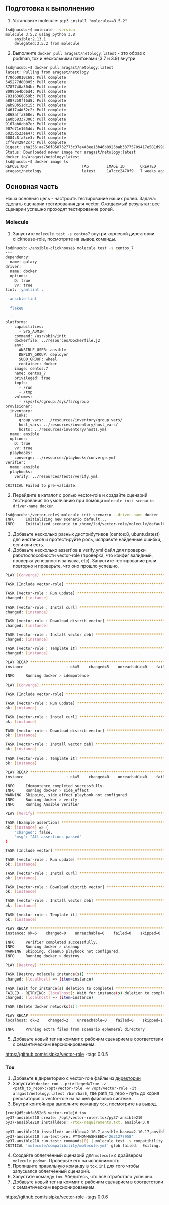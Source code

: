 ## Подготовка к выполнению
1. Установите molecule: `pip3 install "molecule==3.5.2"`

```bash
lsd@nucub:~$ molecule --version
molecule 3.5.2 using python 3.8 
    ansible:2.13.1
    delegated:3.5.2 from molecule
```

2. Выполните `docker pull aragast/netology:latest` -  это образ с podman, tox и несколькими пайтонами (3.7 и 3.9) внутри

```bash
lsd@nucub:~$ docker pull aragast/netology:latest
latest: Pulling from aragast/netology
f70d60810c69: Pull complete 
545277d80005: Pull complete 
3787740a304b: Pull complete 
8099be4bd6d4: Pull complete 
78316366859b: Pull complete 
a887350ff6d8: Pull complete 
8ab90b51dc15: Pull complete 
14617a4d32c2: Pull complete 
b868affa868e: Pull complete 
1e0b58337306: Pull complete 
9167ab0cbb7e: Pull complete 
907e71e165dd: Pull complete 
6025d523ea47: Pull complete 
6084c8fa3ce3: Pull complete 
cffe842942c7: Pull complete 
Digest: sha256:aa756f858732773c37e443ee13b46b0925bab33775709417e581d99948c08efc
Status: Downloaded newer image for aragast/netology:latest
docker.io/aragast/netology:latest
lsd@nucub:~$ docker image ls
REPOSITORY                        TAG        IMAGE ID       CREATED         SIZE
aragast/netology                  latest     1a7ccc2470f9   7 weeks ago     2.46GB
```

## Основная часть

Наша основная цель - настроить тестирование наших ролей. Задача: сделать сценарии тестирования для vector. Ожидаемый результат: все сценарии успешно проходят тестирование ролей.

### Molecule

1. Запустите  `molecule test -s centos7` внутри корневой директории clickhouse-role, посмотрите на вывод команды.

```bash
lsd@nucub:~/ansible-clickhouse$ molecule test -s centos_7
---
dependency:
  name: galaxy
driver:
  name: docker
  options:
    D: true
    vv: true
lint: 'yamllint .

  ansible-lint

  flake8

  '
platforms:
  - capabilities:
      - SYS_ADMIN
    command: /usr/sbin/init
    dockerfile: ../resources/Dockerfile.j2
    env:
      ANSIBLE_USER: ansible
      DEPLOY_GROUP: deployer
      SUDO_GROUP: wheel
      container: docker
    image: centos:7
    name: centos_7
    privileged: true
    tmpfs:
      - /run
      - /tmp
    volumes:
      - /sys/fs/cgroup:/sys/fs/cgroup
provisioner:
  inventory:
    links:
      group_vars: ../resources/inventory/group_vars/
      host_vars: ../resources/inventory/host_vars/
      hosts: ../resources/inventory/hosts.yml
  name: ansible
  options:
    D: true
    vv: true
  playbooks:
    converge: ../resources/playbooks/converge.yml
verifier:
  name: ansible
  playbooks:
    verify: ../resources/tests/verify.yml

CRITICAL Failed to pre-validate.
```

2. Перейдите в каталог с ролью vector-role и создайте сценарий тестирования по умолчанию при помощи `molecule init scenario --driver-name docker`.

```bash
lsd@nucub:~/vector-role$ molecule init scenario --driver-name docker
INFO     Initializing new scenario default...
INFO     Initialized scenario in /home/lsd/vector-role/molecule/default successfully.
```

3. Добавьте несколько разных дистрибутивов (centos:8, ubuntu:latest) для инстансов и протестируйте роль, исправьте найденные ошибки, если они есть.
4. Добавьте несколько assert'ов в verify.yml файл для  проверки работоспособности vector-role (проверка, что конфиг валидный, проверка успешности запуска, etc). Запустите тестирование роли повторно и проверьте, что оно прошло успешно.

```bash
PLAY [Converge] ****************************************************************

TASK [Include vector-role] *****************************************************

TASK [vector-role : Run update] ************************************************
changed: [instance]

TASK [vector-role : Instal curl] ***********************************************
changed: [instance]

TASK [vector-role : Download distrib vector] ***********************************
changed: [instance]

TASK [vector-role : Install vector deb] ****************************************
changed: [instance]

TASK [vector-role : Template it] ***********************************************
changed: [instance]

PLAY RECAP *********************************************************************
instance                   : ok=5    changed=5    unreachable=0    failed=0    skipped=0    rescued=0    ignored=0

INFO     Running docker > idempotence

PLAY [Converge] ****************************************************************

TASK [Include vector-role] *****************************************************

TASK [vector-role : Run update] ************************************************
ok: [instance]

TASK [vector-role : Instal curl] ***********************************************
ok: [instance]

TASK [vector-role : Download distrib vector] ***********************************
ok: [instance]

TASK [vector-role : Install vector deb] ****************************************
ok: [instance]

TASK [vector-role : Template it] ***********************************************
ok: [instance]

PLAY RECAP *********************************************************************
instance                   : ok=5    changed=0    unreachable=0    failed=0    skipped=0    rescued=0    ignored=0

INFO     Idempotence completed successfully.
INFO     Running docker > side_effect
WARNING  Skipping, side effect playbook not configured.
INFO     Running docker > verify
INFO     Running Ansible Verifier

PLAY [Verify] ******************************************************************

TASK [Example assertion] *******************************************************
ok: [instance] => {
    "changed": false,
    "msg": "All assertions passed"
}

TASK [Include vector] **********************************************************

TASK [vector-role : Run update] ************************************************
ok: [instance]

TASK [vector-role : Instal curl] ***********************************************
ok: [instance]

TASK [vector-role : Download distrib vector] ***********************************
ok: [instance]

TASK [vector-role : Install vector deb] ****************************************
ok: [instance]

TASK [vector-role : Template it] ***********************************************
ok: [instance]

PLAY RECAP *********************************************************************
instance: ok=6    changed=0    unreachable=0    failed=0    skipped=0    rescued=0    ignored=0

INFO     Verifier completed successfully.
INFO     Running docker > cleanup
WARNING  Skipping, cleanup playbook not configured.
INFO     Running docker > destroy

PLAY [Destroy] *****************************************************************

TASK [Destroy molecule instance(s)] ********************************************
changed: [localhost] => (item=instance)

TASK [Wait for instance(s) deletion to complete] *******************************
FAILED - RETRYING: [localhost]: Wait for instance(s) deletion to complete (300 retries left).
changed: [localhost] => (item=instance)

TASK [Delete docker networks(s)] ***********************************************

PLAY RECAP *********************************************************************
localhost: ok=2    changed=2    unreachable=0    failed=0    skipped=1    rescued=0    ignored=0

INFO     Pruning extra files from scenario ephemeral directory
```

5. Добавьте новый тег на коммит с рабочим сценарием в соответствии с семантическим версионированием.

https://github.com/sisipka/vector-role -tags 0.0.5

### Tox

1. Добавьте в директорию с vector-role файлы из [директории](./example)
2. Запустите `docker run --privileged=True -v <path_to_repo>:/opt/vector-role -w /opt/vector-role -it aragast/netology:latest /bin/bash`, где path_to_repo - путь до корня репозитория с vector-role на вашей файловой системе.
3. Внутри контейнера выполните команду `tox`, посмотрите на вывод.

```bash
[root@d5cabfa352d6 vector-role]# tox
py37-ansible210 create: /opt/vector-role/.tox/py37-ansible210
py37-ansible210 installdeps: -rtox-requirements.txt, ansible<3.0

py37-ansible210 installed: ansible==2.10.7,ansible-base==2.10.17,ansible-compat==1.0.0,ansible-lint==5.1.3,arrow==1.2.2,bcrypt==3.2.2,binaryornot==0.4.4,bracex==2.3.post1,cached-property==1.5.2,Cerberus==1.3.2,certifi==2022.6.15,cffi==1.15.1,chardet==5.0.0,charset-normalizer==2.1.0,click==8.1.3,click-help-colors==0.9.1,commonmark==0.9.1,cookiecutter==2.1.1,cryptography==37.0.4,distro==1.7.0,enrich==1.2.7,idna==3.3,importlib-metadata==4.12.0,Jinja2==3.1.2,jinja2-time==0.2.0,jmespath==1.0.1,lxml==4.9.1,MarkupSafe==2.1.1,molecule==3.4.0,molecule-podman==1.0.1,packaging==21.3,paramiko==2.11.0,pathspec==0.9.0,pluggy==0.13.1,pycparser==2.21,Pygments==2.12.0,PyNaCl==1.5.0,pyparsing==3.0.9,python-dateutil==2.8.2,python-slugify==6.1.2,PyYAML==5.4.1,requests==2.28.1,rich==12.5.1,ruamel.yaml==0.17.21,ruamel.yaml.clib==0.2.6,selinux==0.2.1,six==1.16.0,subprocess-tee==0.3.5,tenacity==8.0.1,text-unidecode==1.3,typing_extensions==4.3.0,urllib3==1.26.11,wcmatch==8.4,yamllint==1.26.3,zipp==3.8.1
py37-ansible210 run-test-pre: PYTHONHASHSEED='2631277958'
py37-ansible210 run-test: commands[0] | molecule test -s compatibility --destroy always
CRITICAL 'molecule/compatibility/molecule.yml' glob failed.  Exiting.
```

4. Создайте облегчённый сценарий для `molecule` с драйвером `molecule_podman`. Проверьте его на исполнимость.
5. Пропишите правильную команду в `tox.ini` для того чтобы запускался облегчённый сценарий.
6. Запустите команду `tox`. Убедитесь, что всё отработало успешно.
7. Добавьте новый тег на коммит с рабочим сценарием в соответствии с семантическим версионированием.

https://github.com/sisipka/vector-role -tags 0.0.6




